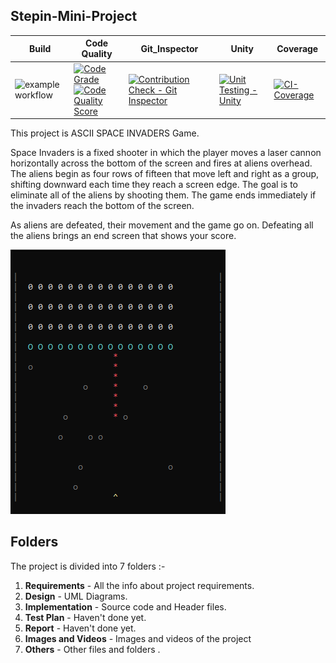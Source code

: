 ## Stepin-Mini-Project

Build | Code Quality | Git_Inspector | Unity | Coverage |
------| -------------| --------------| ------| ---------|
![example workflow](https://github.com/Amit-Singh-op/Project-Ltts/actions/workflows/cpp.yml/badge.svg) |  [![Code Grade](https://www.code-inspector.com/project/24680/score/svg)](https://www.code-inspector.com/project/24680/status/svg) <br> [![Code Quality Score](https://www.code-inspector.com/project/24680/status/svg)](https://frontend.code-inspector.com/project/24680/dashboard) |  [![Contribution Check - Git Inspector](https://github.com/Amit-Singh-op/Project-Ltts/actions/workflows/Git_Inspector.yml/badge.svg)](https://github.com/Amit-Singh-op/Project-Ltts/actions/workflows/Git_Inspector.yml) | [![Unit Testing - Unity](https://github.com/Amit-Singh-op/Project-Ltts/actions/workflows/unity.yml/badge.svg)](https://github.com/Amit-Singh-op/Project-Ltts/actions/workflows/unity.yml) | [![CI-Coverage](https://github.com/Amit-Singh-op/Project-Ltts/actions/workflows/CI-Coverage.yml/badge.svg)](https://github.com/Amit-Singh-op/Project-Ltts/actions/workflows/CI-Coverage.yml)

This project is ASCII SPACE INVADERS Game.

Space Invaders is a fixed shooter in which the player moves a laser cannon horizontally across the bottom of the screen and fires at aliens overhead. The aliens begin as four rows of fifteen that move left and right as a group, shifting downward each time they reach a screen edge. The goal is to eliminate all of the aliens by shooting them. The game ends immediately if the invaders reach the bottom of the screen.

As aliens are defeated, their movement and the game go on. Defeating all the aliens brings an end screen that shows your score.

![Example](https://github.com/Amit-Singh-op/Project-Ltts/blob/main/7_Others/Output%20(2).png)

## Folders

The project is divided into 7 folders :-

1. **Requirements** - All the info about project requirements.
2. **Design** - UML Diagrams.
3. **Implementation** - Source code and Header files.
4. **Test Plan** - Haven't done yet.
5. **Report** - Haven't done yet.
6. **Images and Videos** - Images and videos of the project
7. **Others** - Other files and folders .
